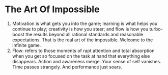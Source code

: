 # The Art Of Impossible

1. Motivation is what gets you into the game; learning is what helps you continue to play; creativity is how you steer; and flow is how you turbo-boost the results beyond all rational standards and reasonable expectations. That is the real art of the impossible. Welcome to the infinite game.
2. Flow: refers to those moments of rapt attention and total absorption when you get so focused on the task at hand that everything else disappears. Action and awareness merge. Your sense of self vanishes. Time passes strangely. And performance just soars. 
